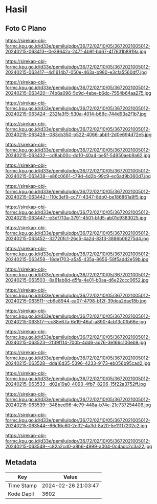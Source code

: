 # Hasil

## Foto C Plano

https://sirekap-obj-formc.kpu.go.id/d33e/pemilu/pdpr/36/72/02/10/05/3672021005012-20240215-063413--0e39642a-247f-4b9f-bd67-4f7631b8919a.jpg

https://sirekap-obj-formc.kpu.go.id/d33e/pemilu/pdpr/36/72/02/10/05/3672021005012-20240215-063417--4d1614b7-050e-463a-b980-e3cfa5560df7.jpg

https://sirekap-obj-formc.kpu.go.id/d33e/pemilu/pdpr/36/72/02/10/05/3672021005012-20240215-063420--74b6a096-5c9d-4ebe-b6dc-7554b64aa275.jpg

https://sirekap-obj-formc.kpu.go.id/d33e/pemilu/pdpr/36/72/02/10/05/3672021005012-20240215-063424--232fa3f5-530a-4014-b69c-744d93a2f1b7.jpg

https://sirekap-obj-formc.kpu.go.id/d33e/pemilu/pdpr/36/72/02/10/05/3672021005012-20240215-063428--083cb350-b522-4066-abb1-2d0e694d72e5.jpg

https://sirekap-obj-formc.kpu.go.id/d33e/pemilu/pdpr/36/72/02/10/05/3672021005012-20240215-063432--cd8ab00c-dd10-40a4-be5f-54950aeb9a62.jpg

https://sirekap-obj-formc.kpu.go.id/d33e/pemilu/pdpr/36/72/02/10/05/3672021005012-20240215-063438--e86c0661-c79d-4d2b-99c9-ec6ad9b360d7.jpg

https://sirekap-obj-formc.kpu.go.id/d33e/pemilu/pdpr/36/72/02/10/05/3672021005012-20240215-063442--110c3ef9-cc77-4347-8db0-be186861a9f5.jpg

https://sirekap-obj-formc.kpu.go.id/d33e/pemilu/pdpr/36/72/02/10/05/3672021005012-20240215-063447--e3df713a-3791-4501-b1d5-ab01c9383025.jpg

https://sirekap-obj-formc.kpu.go.id/d33e/pemilu/pdpr/36/72/02/10/05/3672021005012-20240215-063452--32720fc1-26c5-4a2d-83f3-3886b06275d4.jpg

https://sirekap-obj-formc.kpu.go.id/d33e/pemilu/pdpr/36/72/02/10/05/3672021005012-20240215-063458--18de1703-a5a5-435a-8656-58f5add2e59b.jpg

https://sirekap-obj-formc.kpu.go.id/d33e/pemilu/pdpr/36/72/02/10/05/3672021005012-20240215-063503--8a61ab8d-d5fa-4e01-b0aa-d6e22ccc0652.jpg

https://sirekap-obj-formc.kpu.go.id/d33e/pemilu/pdpr/36/72/02/10/05/3672021005012-20240215-063511--cb6e8944-ea07-4798-b12f-39dea2dae18b.jpg

https://sirekap-obj-formc.kpu.go.id/d33e/pemilu/pdpr/36/72/02/10/05/3672021005012-20240215-063517--cc88e67a-6e19-46af-a890-4cb13c0fb66e.jpg

https://sirekap-obj-formc.kpu.go.id/d33e/pemilu/pdpr/36/72/02/10/05/3672021005012-20240215-063523--2f39f114-700b-4dd6-ad76-3e166c100eb9.jpg

https://sirekap-obj-formc.kpu.go.id/d33e/pemilu/pdpr/36/72/02/10/05/3672021005012-20240215-063528--dda16d35-5396-4233-9173-eb056b95cad2.jpg

https://sirekap-obj-formc.kpu.go.id/d33e/pemilu/pdpr/36/72/02/10/05/3672021005012-20240215-063533--d02e19a0-4093-4fb7-8206-15f22a3752ff.jpg

https://sirekap-obj-formc.kpu.go.id/d33e/pemilu/pdpr/36/72/02/10/05/3672021005012-20240215-063539--348bed96-4c79-448a-b74e-21c737254406.jpg

https://sirekap-obj-formc.kpu.go.id/d33e/pemilu/pdpr/36/72/02/10/05/3672021005012-20240215-063544--66c16c60-2e32-4a3d-8a20-5e11117202c2.jpg

https://sirekap-obj-formc.kpu.go.id/d33e/pemilu/pdpr/36/72/02/10/05/3672021005012-20240215-063549--c82a2cd0-a8b6-4999-a004-0c4adc2c3a22.jpg


## Metadata

| Key        | Value               |
| ---------- | ------------------- |
| Time Stamp | 2024-02-26 21:03:47 |
| Kode Dapil | 3602                |



